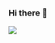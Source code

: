 ### Hi there 👋
<img src="https://img.shields.io/badge/kkmomang0622@gmail.com-EA4335?style=flat-square&logo=kkmomang0622@gmail.com&logoColor=white"/>


<!--
**Yukyung0622/Yukyung0622** is a ✨ _special_ ✨ repository because its `README.md` (this file) appears on your GitHub profile.

Here are some ideas to get you started:

- 🔭 I’m currently working on ...
- 🌱 I’m currently learning ...
- 👯 I’m looking to collaborate on ...
- 🤔 I’m looking for help with ...
- 💬 Ask me about ...
- 📫 How to reach me: ...
- 😄 Pronouns: ...
- ⚡ Fun fact: ...
-->
